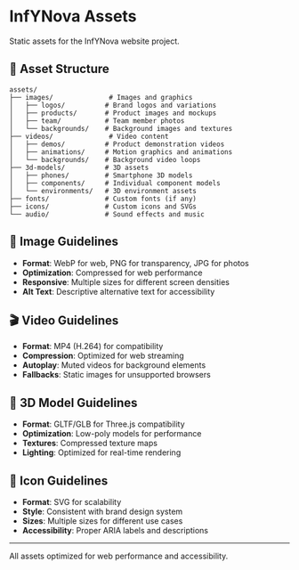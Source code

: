 # InfYNova Assets

Static assets for the InfYNova website project.

## 📁 Asset Structure

```
assets/
├── images/              # Images and graphics
│   ├── logos/          # Brand logos and variations
│   ├── products/       # Product images and mockups
│   ├── team/           # Team member photos
│   └── backgrounds/    # Background images and textures
├── videos/              # Video content
│   ├── demos/          # Product demonstration videos
│   ├── animations/     # Motion graphics and animations
│   └── backgrounds/    # Background video loops
├── 3d-models/          # 3D assets
│   ├── phones/         # Smartphone 3D models
│   ├── components/     # Individual component models
│   └── environments/   # 3D environment assets
├── fonts/              # Custom fonts (if any)
├── icons/              # Custom icons and SVGs
└── audio/              # Sound effects and music
```

## 🎨 Image Guidelines

- **Format**: WebP for web, PNG for transparency, JPG for photos
- **Optimization**: Compressed for web performance
- **Responsive**: Multiple sizes for different screen densities
- **Alt Text**: Descriptive alternative text for accessibility

## 🎬 Video Guidelines

- **Format**: MP4 (H.264) for compatibility
- **Compression**: Optimized for web streaming
- **Autoplay**: Muted videos for background elements
- **Fallbacks**: Static images for unsupported browsers

## 🎯 3D Model Guidelines

- **Format**: GLTF/GLB for Three.js compatibility
- **Optimization**: Low-poly models for performance
- **Textures**: Compressed texture maps
- **Lighting**: Optimized for real-time rendering

## 📱 Icon Guidelines

- **Format**: SVG for scalability
- **Style**: Consistent with brand design system
- **Sizes**: Multiple sizes for different use cases
- **Accessibility**: Proper ARIA labels and descriptions

---

All assets optimized for web performance and accessibility.